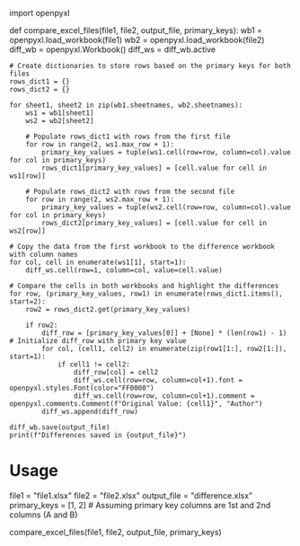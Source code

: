 import openpyxl

def compare_excel_files(file1, file2, output_file, primary_keys):
    wb1 = openpyxl.load_workbook(file1)
    wb2 = openpyxl.load_workbook(file2)
    diff_wb = openpyxl.Workbook()
    diff_ws = diff_wb.active

    # Create dictionaries to store rows based on the primary keys for both files
    rows_dict1 = {}
    rows_dict2 = {}

    for sheet1, sheet2 in zip(wb1.sheetnames, wb2.sheetnames):
        ws1 = wb1[sheet1]
        ws2 = wb2[sheet2]

        # Populate rows_dict1 with rows from the first file
        for row in range(2, ws1.max_row + 1):
            primary_key_values = tuple(ws1.cell(row=row, column=col).value for col in primary_keys)
            rows_dict1[primary_key_values] = [cell.value for cell in ws1[row]]

        # Populate rows_dict2 with rows from the second file
        for row in range(2, ws2.max_row + 1):
            primary_key_values = tuple(ws2.cell(row=row, column=col).value for col in primary_keys)
            rows_dict2[primary_key_values] = [cell.value for cell in ws2[row]]

    # Copy the data from the first workbook to the difference workbook with column names
    for col, cell in enumerate(ws1[1], start=1):
        diff_ws.cell(row=1, column=col, value=cell.value)

    # Compare the cells in both workbooks and highlight the differences
    for row, (primary_key_values, row1) in enumerate(rows_dict1.items(), start=2):
        row2 = rows_dict2.get(primary_key_values)

        if row2:
            diff_row = [primary_key_values[0]] + [None] * (len(row1) - 1)  # Initialize diff_row with primary key value
            for col, (cell1, cell2) in enumerate(zip(row1[1:], row2[1:]), start=1):
                if cell1 != cell2:
                    diff_row[col] = cell2
                    diff_ws.cell(row=row, column=col+1).font = openpyxl.styles.Font(color="FF0000")
                    diff_ws.cell(row=row, column=col+1).comment = openpyxl.comments.Comment(f"Original Value: {cell1}", "Author")
            diff_ws.append(diff_row)

    diff_wb.save(output_file)
    print(f"Differences saved in {output_file}")

# Usage
file1 = "file1.xlsx"
file2 = "file2.xlsx"
output_file = "difference.xlsx"
primary_keys = [1, 2]  # Assuming primary key columns are 1st and 2nd columns (A and B)

compare_excel_files(file1, file2, output_file, primary_keys)

